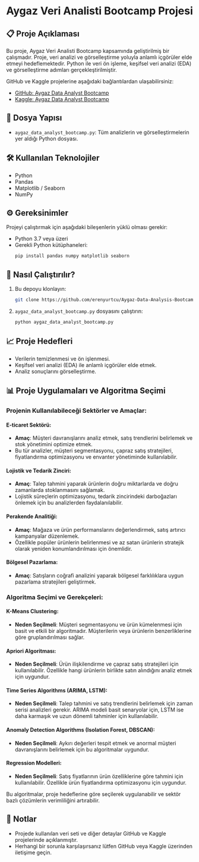 # Aygaz Veri Analisti Bootcamp Projesi

## 📋 Proje Açıklaması
Bu proje, Aygaz Veri Analisti Bootcamp kapsamında geliştirilmiş bir çalışmadır. Proje, veri analizi ve görselleştirme yoluyla anlamlı içgörüler elde etmeyi hedeflemektedir. Python ile veri ön işleme, keşifsel veri analizi (EDA) ve görselleştirme adımları gerçekleştirilmiştir.

GitHub ve Kaggle projelerine aşağıdaki bağlantılardan ulaşabilirsiniz:
- [GitHub: Aygaz Data Analyst Bootcamp](https://github.com/erenyurtcu/Aygaz-Data-Analysis-Bootcamp)
- [Kaggle: Aygaz Data Analyst Bootcamp](https://www.kaggle.com/code/erenyurtcu/aygaz-data-analyst-bootcamp)

## 📂 Dosya Yapısı
- `aygaz_data_analyst_bootcamp.py`: Tüm analizlerin ve görselleştirmelerin yer aldığı Python dosyası.

## 🛠️ Kullanılan Teknolojiler
- Python
- Pandas
- Matplotlib / Seaborn
- NumPy

## ⚙️ Gereksinimler
Projeyi çalıştırmak için aşağıdaki bileşenlerin yüklü olması gerekir:
- Python 3.7 veya üzeri
- Gerekli Python kütüphaneleri:
  ```bash
  pip install pandas numpy matplotlib seaborn
  ```

## 🚀 Nasıl Çalıştırılır?
1. Bu depoyu klonlayın:
   ```bash
   git clone https://github.com/erenyurtcu/Aygaz-Data-Analysis-Bootcamp
   ```
2. `aygaz_data_analyst_bootcamp.py` dosyasını çalıştırın:
   ```bash
   python aygaz_data_analyst_bootcamp.py
   ```

## 📈 Proje Hedefleri
- Verilerin temizlenmesi ve ön işlenmesi.
- Keşifsel veri analizi (EDA) ile anlamlı içgörüler elde etmek.
- Analiz sonuçlarını görselleştirme.

## 📊 Proje Uygulamaları ve Algoritma Seçimi

### Projenin Kullanılabileceği Sektörler ve Amaçlar:

#### E-ticaret Sektörü:
- **Amaç**: Müşteri davranışlarını analiz etmek, satış trendlerini belirlemek ve stok yönetimini optimize etmek.
- Bu tür analizler, müşteri segmentasyonu, çapraz satış stratejileri, fiyatlandırma optimizasyonu ve envanter yönetiminde kullanılabilir.

#### Lojistik ve Tedarik Zinciri:
- **Amaç**: Talep tahmini yaparak ürünlerin doğru miktarlarda ve doğru zamanlarda stoklanmasını sağlamak.
- Lojistik süreçlerin optimizasyonu, tedarik zincirindeki darboğazları önlemek için bu analizlerden faydalanılabilir.

#### Perakende Analitiği:
- **Amaç**: Mağaza ve ürün performanslarını değerlendirmek, satış artırıcı kampanyalar düzenlemek.
- Özellikle popüler ürünlerin belirlenmesi ve az satan ürünlerin stratejik olarak yeniden konumlandırılması için önemlidir.

#### Bölgesel Pazarlama:
- **Amaç**: Satışların coğrafi analizini yaparak bölgesel farklılıklara uygun pazarlama stratejileri geliştirmek.

### Algoritma Seçimi ve Gerekçeleri:

#### K-Means Clustering:
- **Neden Seçilmeli**: Müşteri segmentasyonu ve ürün kümelenmesi için basit ve etkili bir algoritmadır. Müşterilerin veya ürünlerin benzerliklerine göre gruplandırılması sağlar.

#### Apriori Algoritması:
- **Neden Seçilmeli**: Ürün ilişkilendirme ve çapraz satış stratejileri için kullanılabilir. Özellikle hangi ürünlerin birlikte satın alındığını analiz etmek için uygundur.

#### Time Series Algorithms (ARIMA, LSTM):
- **Neden Seçilmeli**: Talep tahmini ve satış trendlerini belirlemek için zaman serisi analizleri gerekir. ARIMA modeli basit senaryolar için, LSTM ise daha karmaşık ve uzun dönemli tahminler için kullanılabilir.

#### Anomaly Detection Algorithms (Isolation Forest, DBSCAN):
- **Neden Seçilmeli**: Aykırı değerleri tespit etmek ve anormal müşteri davranışlarını belirlemek için bu algoritmalar uygundur.

#### Regression Modelleri:
- **Neden Seçilmeli**: Satış fiyatlarının ürün özelliklerine göre tahmini için kullanılabilir. Özellikle ürün fiyatlandırma optimizasyonu için uygundur.

Bu algoritmalar, proje hedeflerine göre seçilerek uygulanabilir ve sektör bazlı çözümlerin verimliliğini artırabilir.

## 📝 Notlar
- Projede kullanılan veri seti ve diğer detaylar GitHub ve Kaggle projelerinde açıklanmıştır.
- Herhangi bir sorunla karşılaşırsanız lütfen GitHub veya Kaggle üzerinden iletişime geçin.
